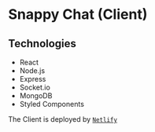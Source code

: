 # Snappy Chat (Client)

## Technologies

- React
- Node.js
- Express
- Socket.io
- MongoDB
- Styled Components

The Client is deployed by [`Netlify`](https://www.netlify.com/)
